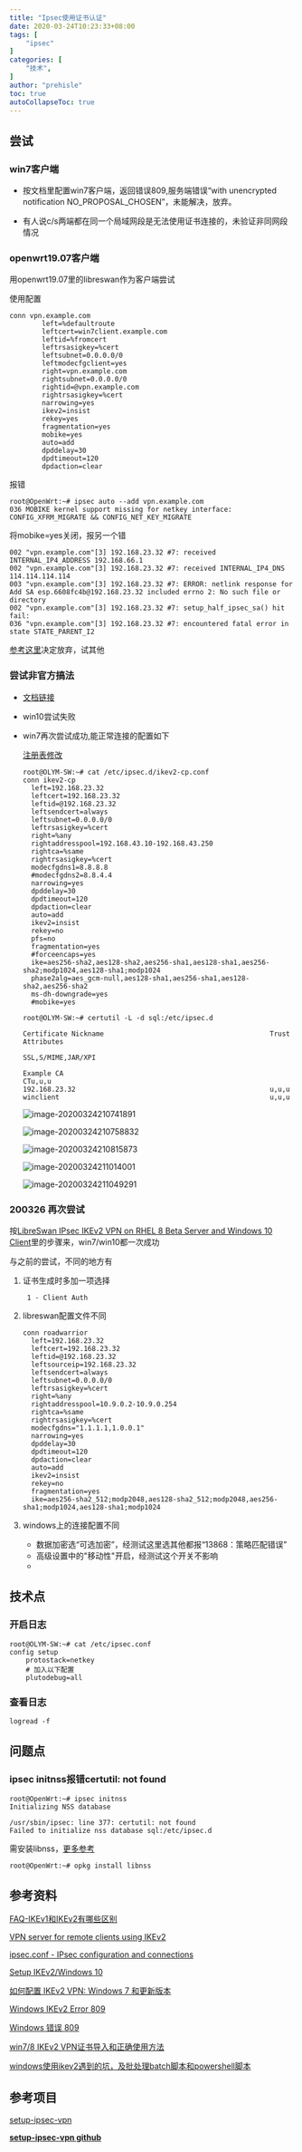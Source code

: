 ```yaml
---
title: "Ipsec使用证书认证"
date: 2020-03-24T10:23:33+08:00
tags: [
    "ipsec"
]
categories: [
    "技术",
]
author: "prehisle"
toc: true
autoCollapseToc: true
---
```






## 尝试

### win7客户端

* 按文档里配置win7客户端，返回错误809,服务端错误“with unencrypted notification NO_PROPOSAL_CHOSEN”，未能解决，放弃。

* 有人说c/s两端都在同一个局域网段是无法使用证书连接的，未验证非同网段情况

### openwrt19.07客户端

用openwrt19.07里的libreswan作为客户端尝试

使用配置

```
conn vpn.example.com
        left=%defaultroute
        leftcert=win7client.example.com
        leftid=%fromcert
        leftrsasigkey=%cert
        leftsubnet=0.0.0.0/0
        leftmodecfgclient=yes
        right=vpn.example.com
        rightsubnet=0.0.0.0/0
        rightid=@vpn.example.com
        rightrsasigkey=%cert
        narrowing=yes
        ikev2=insist
        rekey=yes
        fragmentation=yes
        mobike=yes
        auto=add
        dpddelay=30
        dpdtimeout=120
        dpdaction=clear
```

报错

```
root@OpenWrt:~# ipsec auto --add vpn.example.com
036 MOBIKE kernel support missing for netkey interface: CONFIG_XFRM_MIGRATE && CONFIG_NET_KEY_MIGRATE
```

将mobike=yes关闭，报另一个错

```
002 "vpn.example.com"[3] 192.168.23.32 #7: received INTERNAL_IP4_ADDRESS 192.168.66.1
002 "vpn.example.com"[3] 192.168.23.32 #7: received INTERNAL_IP4_DNS 114.114.114.114
003 "vpn.example.com"[3] 192.168.23.32 #7: ERROR: netlink response for Add SA esp.6608fc4b@192.168.23.32 included errno 2: No such file or directory
002 "vpn.example.com"[3] 192.168.23.32 #7: setup_half_ipsec_sa() hit fail:
036 "vpn.example.com"[3] 192.168.23.32 #7: encountered fatal error in state STATE_PARENT_I2
```

[参考这里](https://github.com/hwdsl2/setup-ipsec-vpn/issues/102#issuecomment-274357372)决定放弃，试其他

### 尝试非官方搞法

* [文档链接](https://gitee.com/zgmgt/setup-ipsec-vpn/blob/56a96603f916737f1769ed1898fbb66aee21a024/docs/ikev2-howto-zh.md)

* win10尝试失败

* win7再次尝试成功,能正常连接的配置如下

  [注册表修改](https://github.com/hwdsl2/setup-ipsec-vpn/blob/master/docs/clients-zh.md#windows-错误-809)

  ```
  root@OLYM-SW:~# cat /etc/ipsec.d/ikev2-cp.conf 
  conn ikev2-cp
    left=192.168.23.32
    leftcert=192.168.23.32
    leftid=@192.168.23.32
    leftsendcert=always
    leftsubnet=0.0.0.0/0
    leftrsasigkey=%cert
    right=%any
    rightaddresspool=192.168.43.10-192.168.43.250
    rightca=%same
    rightrsasigkey=%cert
    modecfgdns1=8.8.8.8
    #modecfgdns2=8.8.4.4
    narrowing=yes
    dpddelay=30
    dpdtimeout=120
    dpdaction=clear
    auto=add
    ikev2=insist
    rekey=no
    pfs=no
    fragmentation=yes
    #forceencaps=yes
    ike=aes256-sha2,aes128-sha2,aes256-sha1,aes128-sha1,aes256-sha2;modp1024,aes128-sha1;modp1024
    phase2alg=aes_gcm-null,aes128-sha1,aes256-sha1,aes128-sha2,aes256-sha2  
    ms-dh-downgrade=yes
    #mobike=yes
  
  ```

  ```
  root@OLYM-SW:~# certutil -L -d sql:/etc/ipsec.d
  
  Certificate Nickname                                         Trust Attributes
                                                               SSL,S/MIME,JAR/XPI
  
  Example CA                                                   CTu,u,u
  192.168.23.32                                                u,u,u
  winclient                                                    u,u,u
  
  ```
 

  
  ![image-20200324210741891](https://note.youdao.com/yws/public/resource/41112cc5871c7abf8ae2c90c3f174804/xmlnote/a7c8d4f6340c4fb0_124b4e56f64a48449d70768bbfa81f3d/23448)
  
  
  
  ![image-20200324210758832](https://note.youdao.com/yws/public/resource/41112cc5871c7abf8ae2c90c3f174804/xmlnote/b3140fe84c8b8610_6167f958aef649718465b9c8fe50402e/23449)


  ![image-20200324210815873](https://note.youdao.com/yws/public/resource/41112cc5871c7abf8ae2c90c3f174804/xmlnote/image-20200324210815873_a92455ff24a14e2388ea3bb25ec3a2d6/23432)

  ![image-20200324211014001](https://note.youdao.com/yws/public/resource/41112cc5871c7abf8ae2c90c3f174804/xmlnote/image-20200324211014001_2d56db03186b4d84ac0b8674f472cc01/23433)

  ![image-20200324211049291](https://note.youdao.com/yws/public/resource/41112cc5871c7abf8ae2c90c3f174804/xmlnote/image-20200324211049291_dd07d4e9ff2041f195c6a356b3d63023/23434)

  

### 200326 再次尝试

按[LibreSwan IPsec IKEv2 VPN on RHEL 8 Beta Server and Windows 10 Client](https://dc77312.wordpress.com/2019/01/09/libreswan-ipsec-ikev2-vpn-on-rhel-8-beta-server-and-windows-10-client/)里的步骤来，win7/win10都一次成功

与之前的尝试，不同的地方有

1. 证书生成时多加一项选择

   ```
    1 - Client Auth
   ```

2. libreswan配置文件不同

   ```
   conn roadwarrior
     left=192.168.23.32
     leftcert=192.168.23.32
     leftid=@192.168.23.32
     leftsourceip=192.168.23.32
     leftsendcert=always
     leftsubnet=0.0.0.0/0
     leftrsasigkey=%cert
     right=%any
     rightaddresspool=10.9.0.2-10.9.0.254
     rightca=%same
     rightrsasigkey=%cert
     modecfgdns="1.1.1.1,1.0.0.1"
     narrowing=yes
     dpddelay=30
     dpdtimeout=120
     dpdaction=clear
     auto=add
     ikev2=insist
     rekey=no
     fragmentation=yes
     ike=aes256-sha2_512;modp2048,aes128-sha2_512;modp2048,aes256-sha1;modp1024,aes128-sha1;modp1024
   ```
   
3. windows上的连接配置不同

   * 数据加密选“可选加密”，经测试这里选其他都报“13868：策略匹配错误”
   * 高级设置中的"移动性"开启，经测试这个开关不影响
   * 

## 技术点

### 开启日志

```
root@OLYM-SW:~# cat /etc/ipsec.conf
config setup
	protostack=netkey
	# 加入以下配置
	plutodebug=all

```

### 查看日志

```
logread -f
```



## 问题点

### ipsec initnss报错certutil: not found

```
root@OpenWrt:~# ipsec initnss
Initializing NSS database

/usr/sbin/ipsec: line 377: certutil: not found
Failed to initialize nss database sql:/etc/ipsec.d

```

需安装libnss，[更多参考](https://github.com/openwrt/packages/blob/master/libs/nss/Makefile)

```
root@OpenWrt:~# opkg install libnss
```





## 参考资料

[FAQ-IKEv1和IKEv2有哪些区别](https://support.huawei.com/enterprise/zh/knowledge/EKB1000052323)

[VPN server for remote clients using IKEv2](https://libreswan.org/wiki/VPN_server_for_remote_clients_using_IKEv2)

[ipsec.conf - IPsec configuration and connections](https://libreswan.org/man/ipsec.conf.5.html)

[Setup IKEv2/Windows 10](https://github.com/hwdsl2/setup-ipsec-vpn/issues/106)

[ 如何配置 IKEv2 VPN: Windows 7 和更新版本](https://gitee.com/zgmgt/setup-ipsec-vpn/blob/56a96603f916737f1769ed1898fbb66aee21a024/docs/ikev2-howto-zh.md)

[Windows IKEv2 Error 809](https://swan.libreswan.narkive.com/bB2k6alL/windows-ikev2-error-809)

[ Windows 错误 809](https://gitee.com/zgmgt/setup-ipsec-vpn/blob/56a96603f916737f1769ed1898fbb66aee21a024/docs/clients-zh.md#故障排除)

[win7/8 IKEv2 VPN证书导入和正确使用方法](https://www.zxar520.com/webseo/841.html)

[windows使用ikev2遇到的坑，及批处理batch脚本和powershell脚本](https://www.willnet.net/index.php/archives/113/)

## 参考项目

[setup-ipsec-vpn](https://gitee.com/zgmgt/setup-ipsec-vpn)

**[setup-ipsec-vpn github](https://github.com/hwdsl2/setup-ipsec-vpn)**





